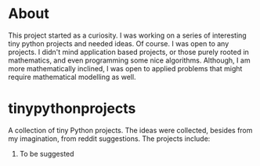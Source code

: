 # About
This project started as a curiosity. I was working on a series of interesting tiny python projects and needed ideas. Of course. I was open to any projects. I didn't mind application based projects, or those purely rooted in mathematics, and even programming some nice algorithms. Although, I am more mathematically inclined, I was open to applied problems that might require mathematical modelling as well.

# tinypythonprojects
A collection of tiny Python projects. The ideas were collected, besides from my imagination, from reddit suggestions.
The projects include:
1. To be suggested
